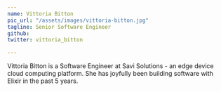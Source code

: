 ```yaml
---
name: Vittoria Bitton
pic_url: "/assets/images/vittoria-bitton.jpg"
tagline: Senior Software Engineer
github:
twitter: vittoria_bitton

---
```

Vittoria Bitton is a Software Engineer at Savi Solutions - an edge device cloud computing platform. She has joyfully been building software with Elixir in the past 5 years.
